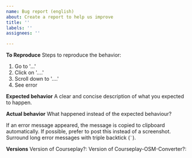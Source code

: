 ```yaml
---
name: Bug report (english)
about: Create a report to help us improve
title: ''
labels: ''
assignees: ''

---
```


**To Reproduce**
Steps to reproduce the behavior:
1. Go to '...'
2. Click on '....'
3. Scroll down to '....'
4. See error

**Expected behavior**
A clear and concise description of what you expected to happen.

**Actual behavior**
What happened instead of the expected behaviour?

If an error message appeared, the message is copied to clipboard automatically. If possible, prefer to post this instead of a screenshot. Surround long error messages with triple backtick (`` ` ``).

**Versions**
Version of Courseplay?:
Version of Courseplay-OSM-Converter?:
